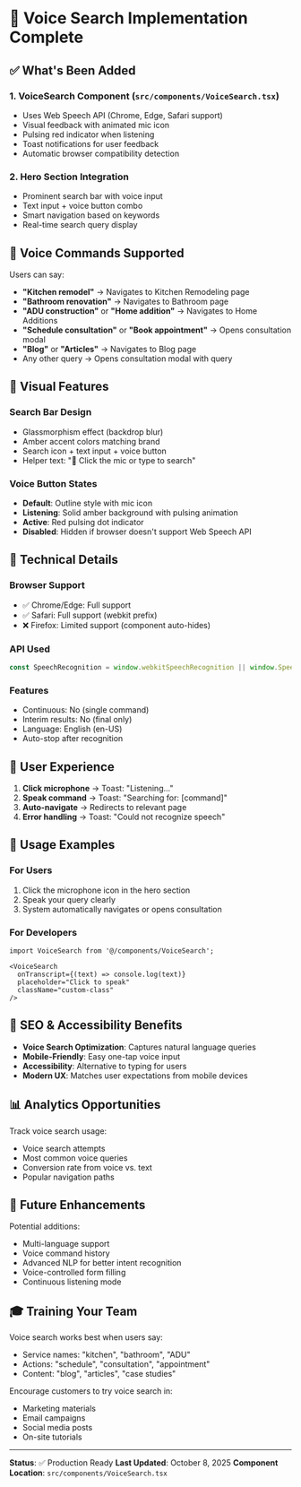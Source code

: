# 🎤 Voice Search Implementation Complete

## ✅ What's Been Added

### 1. **VoiceSearch Component** (`src/components/VoiceSearch.tsx`)
- Uses Web Speech API (Chrome, Edge, Safari support)
- Visual feedback with animated mic icon
- Pulsing red indicator when listening
- Toast notifications for user feedback
- Automatic browser compatibility detection

### 2. **Hero Section Integration**
- Prominent search bar with voice input
- Text input + voice button combo
- Smart navigation based on keywords
- Real-time search query display

## 🎯 Voice Commands Supported

Users can say:
- **"Kitchen remodel"** → Navigates to Kitchen Remodeling page
- **"Bathroom renovation"** → Navigates to Bathroom page
- **"ADU construction"** or **"Home addition"** → Navigates to Home Additions
- **"Schedule consultation"** or **"Book appointment"** → Opens consultation modal
- **"Blog"** or **"Articles"** → Navigates to Blog page
- Any other query → Opens consultation modal with query

## 🎨 Visual Features

### Search Bar Design
- Glassmorphism effect (backdrop blur)
- Amber accent colors matching brand
- Search icon + text input + voice button
- Helper text: "🎤 Click the mic or type to search"

### Voice Button States
- **Default**: Outline style with mic icon
- **Listening**: Solid amber background with pulsing animation
- **Active**: Red pulsing dot indicator
- **Disabled**: Hidden if browser doesn't support Web Speech API

## 🔧 Technical Details

### Browser Support
- ✅ Chrome/Edge: Full support
- ✅ Safari: Full support (webkit prefix)
- ❌ Firefox: Limited support (component auto-hides)

### API Used
```javascript
const SpeechRecognition = window.webkitSpeechRecognition || window.SpeechRecognition;
```

### Features
- Continuous: No (single command)
- Interim results: No (final only)
- Language: English (en-US)
- Auto-stop after recognition

## 📱 User Experience

1. **Click microphone** → Toast: "Listening..."
2. **Speak command** → Toast: "Searching for: [command]"
3. **Auto-navigate** → Redirects to relevant page
4. **Error handling** → Toast: "Could not recognize speech"

## 🚀 Usage Examples

### For Users
1. Click the microphone icon in the hero section
2. Speak your query clearly
3. System automatically navigates or opens consultation

### For Developers
```tsx
import VoiceSearch from '@/components/VoiceSearch';

<VoiceSearch 
  onTranscript={(text) => console.log(text)}
  placeholder="Click to speak"
  className="custom-class"
/>
```

## 🎯 SEO & Accessibility Benefits

- **Voice Search Optimization**: Captures natural language queries
- **Mobile-Friendly**: Easy one-tap voice input
- **Accessibility**: Alternative to typing for users
- **Modern UX**: Matches user expectations from mobile devices

## 📊 Analytics Opportunities

Track voice search usage:
- Voice search attempts
- Most common voice queries
- Conversion rate from voice vs. text
- Popular navigation paths

## 🔮 Future Enhancements

Potential additions:
- Multi-language support
- Voice command history
- Advanced NLP for better intent recognition
- Voice-controlled form filling
- Continuous listening mode

## 🎓 Training Your Team

Voice search works best when users say:
- Service names: "kitchen", "bathroom", "ADU"
- Actions: "schedule", "consultation", "appointment"
- Content: "blog", "articles", "case studies"

Encourage customers to try voice search in:
- Marketing materials
- Email campaigns
- Social media posts
- On-site tutorials

---

**Status**: ✅ Production Ready
**Last Updated**: October 8, 2025
**Component Location**: `src/components/VoiceSearch.tsx`
